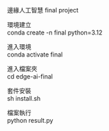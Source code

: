 邊緣人工智慧 final project

環境建立  
conda create -n final python=3.12  

進入環境  
conda activate final  

進入檔案夾  
cd edge-ai-final  

套件安裝  
sh install.sh  

檔案執行  
python result.py
